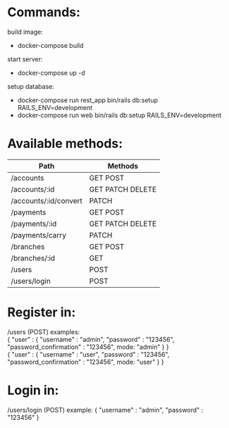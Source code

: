 # Commands:

build image:<br/>
* docker-compose build<br/>

start server:<br/>
* docker-compose up -d<br/>

setup database:<br/>
* docker-compose run rest_app bin/rails db:setup RAILS_ENV=development
* docker-compose run web bin/rails db:setup RAILS_ENV=development

# Available methods:
|Path|Methods|
|---|---|
|/accounts|GET POST|
|/accounts/:id|GET PATCH DELETE|
|/accounts/:id/convert|PATCH|
|/payments|GET POST|
|/payments/:id|GET PATCH DELETE|
|/payments/carry|PATCH|
|/branches|GET POST|
|/branches/:id|GET|
|/users|POST|
|/users/login|POST|

# Register in:
/users (POST)
examples:<br/>
{ "user" : { "username" : "admin", "password" : "123456", "password_confirmation" : "123456", mode: "admin" } }<br/>
{ "user" : { "username" : "user", "password" : "123456", "password_confirmation" : "123456", mode: "user" } }

# Login in:
/users/login (POST)
example: { "username" : "admin", "password" : "123456" }

